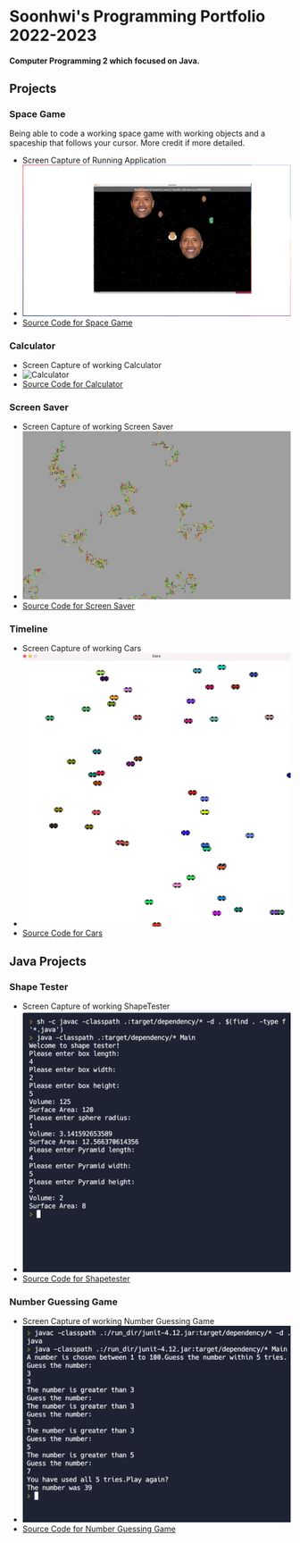 # Soonhwi's Programming Portfolio 2022-2023
#### Computer Programming 2 which focused on Java.

## Projects

### Space Game
Being able to code a working space game with working objects and a spaceship that follows your cursor. More credit if more detailed. 
* Screen Capture of Running Application
* ![SpaceGame](https://github.com/Sun-Punks/Portfolio/blob/gh-pages/Images/Capture5.png?raw=true)
* [Source Code for Space Game](https://github.com/Sun-Punks/Portfolio/blob/gh-pages/src/SpaceGame%204.zip) 

### Calculator
* Screen Capture of working Calculator
* ![Calculator](https://user-images.githubusercontent.com/89051321/171254903-b6f82a68-eb11-493f-a852-f5d13a4b892b.png?raw=true)
* [Source Code for Calculator](https://github.com/Sun-Punks/Portfolio/blob/gh-pages/src/Calculator%208.zip)

### Screen Saver
* Screen Capture of working Screen Saver
* ![ScreenSaver](https://github.com/Sun-Punks/Portfolio/blob/gh-pages/Images/ScreenSaver.png?raw=true)
* [Source Code for Screen Saver](https://github.com/Sun-Punks/Portfolio/blob/gh-pages/src/ScreenSaver.zip)

### Timeline
* Screen Capture of working Cars
* ![Cars](https://github.com/Sun-Punks/Portfolio/blob/gh-pages/Images/Cars.png?raw=true)
* [Source Code for Cars](https://github.com/Sun-Punks/Portfolio/blob/gh-pages/src/Cars.zip)

## Java Projects

### Shape Tester
* Screen Capture of working ShapeTester
* ![ShapeTester](https://github.com/Sun-Punks/Portfolio/blob/gh-pages/Images/Shapetester.png?raw=true)
* [Source Code for Shapetester](https://github.com/Sun-Punks/Portfolio/blob/gh-pages/src/ShapeTester%20(1).zip)

### Number Guessing Game
* Screen Capture of working Number Guessing Game
* ![Number Guessing Game](https://github.com/Sun-Punks/Portfolio/blob/gh-pages/Images/Numbergame.png?raw=true)
* [Source Code for Number Guessing Game](https://github.com/Sun-Punks/Portfolio/blob/gh-pages/src/numbergame.zip)
